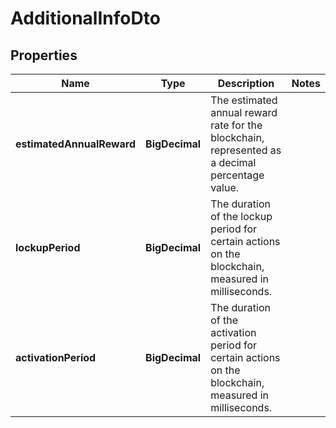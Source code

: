 

# AdditionalInfoDto


## Properties

| Name | Type | Description | Notes |
|------------ | ------------- | ------------- | -------------|
|**estimatedAnnualReward** | **BigDecimal** | The estimated annual reward rate for the blockchain, represented as a decimal percentage value. |  |
|**lockupPeriod** | **BigDecimal** | The duration of the lockup period for certain actions on the blockchain, measured in milliseconds. |  |
|**activationPeriod** | **BigDecimal** | The duration of the activation period for certain actions on the blockchain, measured in milliseconds. |  |



